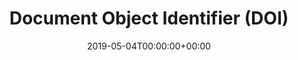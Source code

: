 ---
title: 'Document Object Identifier (DOI)'
field: 'cg.identifier.doi'
slug: 'cg-identifier-doi'
description: 'DOI for the item in the following URL format: https://doi.org/10.1016/j.scitotenv.2021.148169. Note that HTTPS is preferred and the older "dx.doi.org" format is discouraged.'
required: False
policy: 'Free text.'
date: '2019-05-04T00:00:00+00:00'
---